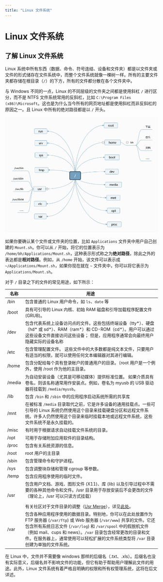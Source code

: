 ```yaml
---
title: "Linux 文件系统"
---
```


# Linux 文件系统

## 了解 Linux 文件系统

Linux 系统中所有东西（数据、命令、符号连结、设备和文件夹）都是以文件夹或文件的形式储存在文件系统中，而整个文件系统就像一棵树一样。所有的主要文件夹都存储在根目录（`/`）的下方，所有的文件都分散在各个文件夹中。

与 Windows 不同的一点，Linux 的不同层级的文件夹之间都是使用斜杠 `/` 进行区分，而不是 NTFS 文件系统常用的反斜杠，比如 `C:\Program Files (x86)\Microsoft`。这也是为什么当今所有的网页地址都是使用斜杠而非反斜杠的原因之一。且 Linux 中所有的绝对路径都是以 `/` 开头。

![file system](./assets/file-system.png)

如果你要确认某个文件或文件夹的位置，比如 `Applications` 文件夹中用户自己创建的 `Mount.sh`。你可以从 `/` 开始，将它的位置表示为 `/home/bh/Applications/Mount.sh`，这种表示形式称之为**绝对路径**，除此之外的表达都是**相对路径**。例如，从 `/home` 开始，该文件可以表示成 `~/Applications/Mount.sh`，如果你现在就在 `~` 文件夹中，你可以将它表示为 `Applications/Mount.sh`。

对于 `/` 目录之下的文件的常见用途，如下所示：

|名称|用途|
|---|---|
|/bin|包含普通的 Linux 用户命令，如 `ls`、`date` 等|
|/boot|具有可引导的 Linux 内核、初始 RAM 磁盘和引导加载程序配置文件 (GRUB)。|
|/dev|包含代表系统上设备访问点的文件。这些包括终端设备（tty*）、硬盘（hd* 或 sd*）、RAM（ram*）和 CD-ROM（cd*）。用户可以通过这些设备文件直接访问这些设备； 但是，应用程序通常会向最终用户隐藏实际的设备名称|
|/etc|包含管理配置文件。 这些文件中的大多数都是纯文本文件，只要用户有适当的权限，就可以使用任何文本编辑器对其进行编辑。|
|/home|包含分配给每个具有登录帐户的普通用户的目录。（root 用户是一个例外，使用 /root 作为他的主目录。|
|/media|为自动安装设备（尤其是可移动媒体）提供标准位置。 如果介质具有卷名，则该名称通常用作安装点。例如，卷名为 myusb 的 USB 驱动器将挂载到 `/media/myusb`。|
|/lib|包含 `/bin` 和 `/sbin` 中的应用程序启动系统所需的共享库|
|/mnt|在被标准 `/media` 目录取代之前，它是许多设备的通用挂载点。一些可引导的 Linux 系统仍然使用这个目录来挂载硬盘分区和远程文件系统。许多人仍然使用这个目录来临时挂载本地或远程文件系统，这些文件系统不是永久挂载的。|
|/misc|有时用于根据请求自动挂载文件系统的目录。|
|/opt|可用于存储附加应用软件的目录结构。|
|/proc|包含有关系统资源的信息。|
|/root|root 用户的主目录|
|/sbin|包含管理命令和守护进程。|
|/sys|包含调整块存储和管理 cgroup 等参数。|
|/temp|包含应用程序使用的临时文件。|
|/usr|包含用户文档、游戏、图形文件 (X11)、库 (lib) 以及引导过程中不需要的各种其他命令和文件。/usr 目录用于存放安装后不会更改的文件（理论上，/usr 可以只读方式挂载）</p>有关社区对于文件目录的调整（[Usr Merge](https://wiki.debian.org/UsrMerge)），详见[此处](https://www.suse.org.cn/%E6%8A%80%E6%9C%AF%E6%96%87%E7%AB%A0/2021/04/28/%E9%87%87%E5%8F%96-UsrMerge-%E6%8E%AA%E6%96%BD%E7%9A%84%E7%90%86%E7%94%B1.html)。|
|/var|包含各种应用程序使用的数据目录。特别地，你可以在此处放置作为 FTP 服务器 (`/var/ftp`) 或 Web 服务器 (`/var/www`) 共享的文件。它还包含所有系统日志文件 (`/var/log`) 和 `/var/spool` 中的假脱机文件（例如 mail、cups 和 news）。`/var` 目录包含经常更改的目录和文件。在服务器上，通常使用可以轻松扩展的文件系统类型将 `/var` 目录创建为单独的文件系统。|

在 Linux 中，文件并不需要像 windows 那样的后缀名（.txt、.xls）。后缀名也没有实际意义，后缀名并不影响文件的功能，但它有助于帮助用户理解此文件的用途。此外，Linux 文件系统有着严格且明确的权限和所有权管理系统，这将在后文详述。

